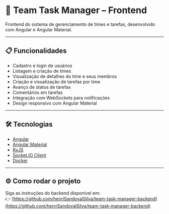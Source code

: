 # 🎯 Team Task Manager – Frontend

Frontend do sistema de gerenciamento de times e tarefas, desenvolvido com Angular e Angular Material.

---

## 📋 Funcionalidades

- Cadastro e login de usuários
- Listagem e criação de times
- Visualização de detalhes do time e seus membros
- Criação e visualização de tarefas por time
- Avanço de status de tarefas
- Comentários em tarefas
- Integração com WebSockets para notificações
- Design responsivo com Angular Material

---

## 🛠️ Tecnologias

- [Angular](https://angular.io/)
- [Angular Material](https://material.angular.io/)
- [RxJS](https://rxjs.dev/)
- [Socket.IO Client](https://socket.io/)
- [Docker](https://www.docker.com/)

---

## ⚙️ Como rodar o projeto

Siga as instruções do backend disponível em:  
👉 [https://github.com/henriSandovalSilva/team-task-manager-backend](https://github.com/henriSandovalSilva/team-task-manager-backend)
